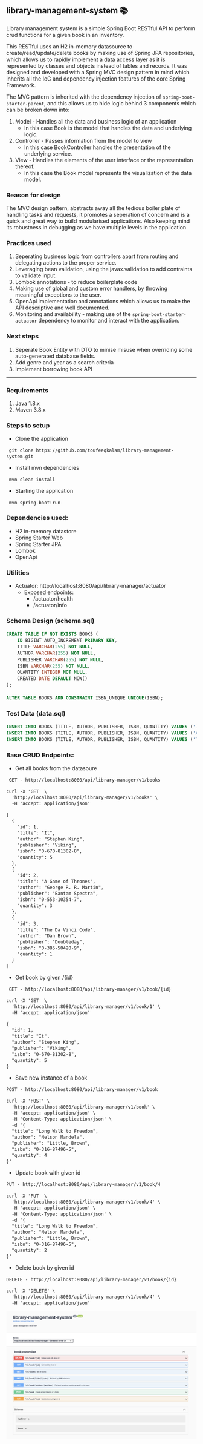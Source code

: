 ## library-management-system 📚
Library management system is a simple Spring Boot RESTful API to perform crud functions for a given book in an inventory.

This RESTful uses an H2 in-memory datasource to create/read/update/delete books by making use of Spring JPA repositories, which allows us to rapidly implement a data access layer as it is represented by classes and objects instead of tables and records.
It was designed and developed with a Spring MVC design pattern in mind which inherits all the IoC and dependency injection features of the core Spring Framework.

The MVC pattern is inherited with the dependency injection of `spring-boot-starter-parent`, and this allows us to hide logic behind 3 components which can be broken down into:

1. Model - Handles all the data and business logic of an application
   * In this case Book is the model that handles the data and underlying logic.
2. Controller - Passes information from the model to view 
   * In this case BookController handles the presentation of the underlying service.
3. View - Handles the elements of the user interface or the representation thereof.
   * In this case the Book model represents the visualization of the data model.

### Reason for design

The MVC design pattern, abstracts away all the tedious boiler plate of handling tasks and requests, it promotes a seperation of concern and is a quick and great way to build modularised applications. Also keeping mind its robustness in debugging as we have multiple levels in the application.

### Practices used

1. Seperating business logic from controllers apart from routing and delegating actions to the proper service.
2. Leveraging bean validation, using the javax.validation to add contraints to validate input.
3. Lombok annotations - to reduce boilerplate code
4. Making use of global and custom error handlers, by throwing meaningful exceptions to the user.
5. OpenApi implementation and annotations which allows us to make the API descriptive and well documented.
6. Monitoring and availability - making use of the `spring-boot-starter-actuator` dependency to monitor and interact with the application.

### Next steps

1. Seperate Book Entity with DTO to minise misuse when overriding some auto-generated database fields.
2. Add genre and year as a search criteria
3. Implement borrowing book API 

___

### Requirements

1. Java 1.8.x
2. Maven 3.8.x

### Steps to setup

* Clone the application
````
 git clone https://github.com/toufeeqkalam/library-management-system.git
````
* Install mvn dependencies
````
 mvn clean install
````
* Starting the application
````
 mvn spring-boot:run
````

### Dependencies used:
* H2 in-memory datastore
* Spring Starter Web
* Spring Starter JPA
* Lombok
* OpenApi

### Utilities
* Actuator: http://localhost:8080/api/library-manager/actuator
  * Exposed endpoints:
    * /actuator/health
    * /actuator/info

### Schema Design (schema.sql)

````sql
CREATE TABLE IF NOT EXISTS BOOKS (
    ID BIGINT AUTO_INCREMENT PRIMARY KEY,
    TITLE VARCHAR(255) NOT NULL,
    AUTHOR VARCHAR(255) NOT NULL,
    PUBLISHER VARCHAR(255) NOT NULL,
    ISBN VARCHAR(255) NOT NULL,
    QUANTITY INTEGER NOT NULL,
    CREATED DATE DEFAULT NOW()
);

ALTER TABLE BOOKS ADD CONSTRAINT ISBN_UNIQUE UNIQUE(ISBN);
````

### Test Data (data.sql)

````sql
INSERT INTO BOOKS (TITLE, AUTHOR, PUBLISHER, ISBN, QUANTITY) VALUES ('It', 'Stephen King', 'Viking' ,'0-670-81302-8', 5);
INSERT INTO BOOKS (TITLE, AUTHOR, PUBLISHER, ISBN, QUANTITY) VALUES ('A Game of Thrones' ,'George R. R. Martin', 'Bantam Spectra', '0-553-10354-7', 3);
INSERT INTO BOOKS (TITLE, AUTHOR, PUBLISHER, ISBN, QUANTITY) VALUES ('The Da Vinci Code','Dan Brown', 'Doubleday' ,'0-385-50420-9', 1);
````

### Base CRUD Endpoints:

* Get all books from the datasoure

````
 GET - http://localhost:8080/api/library-manager/v1/books
````

```
curl -X 'GET' \
  'http://localhost:8080/api/library-manager/v1/books' \
  -H 'accept: application/json'
```

````
[
  {
    "id": 1,
    "title": "It",
    "author": "Stephen King",
    "publisher": "Viking",
    "isbn": "0-670-81302-8",
    "quantity": 5
  },
  {
    "id": 2,
    "title": "A Game of Thrones",
    "author": "George R. R. Martin",
    "publisher": "Bantam Spectra",
    "isbn": "0-553-10354-7",
    "quantity": 3
  },
  {
    "id": 3,
    "title": "The Da Vinci Code",
    "author": "Dan Brown",
    "publisher": "Doubleday",
    "isbn": "0-385-50420-9",
    "quantity": 1
  }
]

````
* Get book by given /{id}

````
 GET - http://localhost:8080/api/library-manager/v1/book/{id}
````

````
curl -X 'GET' \
  'http://localhost:8080/api/library-manager/v1/book/1' \
  -H 'accept: application/json'
````

````
{
  "id": 1,
  "title": "It",
  "author": "Stephen King",
  "publisher": "Viking",
  "isbn": "0-670-81302-8",
  "quantity": 5
}
````
* Save new instance of a book

````
POST - http://localhost:8080/api/library-manager/v1/book
````

````
curl -X 'POST' \
  'http://localhost:8080/api/library-manager/v1/book' \
  -H 'accept: application/json' \
  -H 'Content-Type: application/json' \
  -d '{
  "title": "Long Walk to Freedom",
  "author": "Nelson Mandela",
  "publisher": "Little, Brown",
  "isbn": "0-316-87496-5",
  "quantity": 4
}'
````

* Update book with given id

````
PUT - http://localhost:8080/api/library-manager/v1/book/4
````

````
curl -X 'PUT' \
  'http://localhost:8080/api/library-manager/v1/book/4' \
  -H 'accept: application/json' \
  -H 'Content-Type: application/json' \
  -d '{
  "title": "Long Walk to Freedom",
  "author": "Nelson Mandela",
  "publisher": "Little, Brown",
  "isbn": "0-316-87496-5",
  "quantity": 2
}'
````

* Delete book by given id

````
DELETE - http://localhost:8080/api/library-manager/v1/book/{id}
````

````
curl -X 'DELETE' \
  'http://localhost:8080/api/library-manager/v1/book/4' \
  -H 'accept: application/json'
````

![open-api-endpoints](screenshots/open-api-endpoints.png)



  
